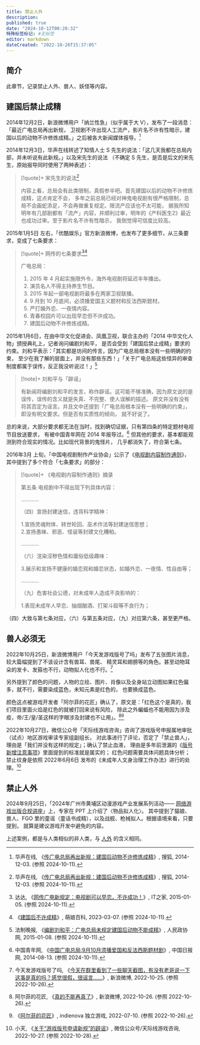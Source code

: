 ```yaml
---
title: 禁止人外
description:
published: true
date: "2024-10-12T00:20:32"
特殊标签标记: #无标签
editor: markdown
dateCreated: "2022-10-26T15:37:05"
---
```


## 简介

此章节，记录禁止人外、兽人、妖怪等内容。

## 建国后禁止成精

2014年12月2日，新浪微博用户「纳兰性急」（似乎属于大 V），发布了一段消息：「最近广电总局再出新规，
卫视剧不许出现人工流产，影片名不许有性暗示，建国以后的动物不许修炼成精。」之后被各大新闻媒体报导。[^10093]

[^10093]: 华声在线, 《[传广电总局再出新规：建国后动物不许修炼成精](https://news.sohu.com/20141203/n406610093.shtml)》, 搜狐, 2014-12-03. (参照 2024-10-11).

2014年12月3日，华声在线转述了知情人士 S 先生的说法：「这几天我都在总局内部，并未听说有此新规。」以及宋先生的说法
（不确定 S 先生，是否是后文的宋先生，原始报导同时使用了两种表述）：

> [!quote]+ 宋先生的说法[^10093]
>
> 内容上看，总局会有此类限制，真假参半吧。首先建国以后的动物不许修炼成精，这点肯定不会，
> 多年之前总局已经对神鬼电视剧有很严格限制，总局不会画蛇添足，不会再做重复规定。限流产应该也不太可能，
> 据我所知明年有几部剧都有「流产」内容，并顺利过审，明年的《产科医生2》最近也成功过审。至于影片名不许有性暗示，
> 我倒觉得可信度比较高。

2015年1月5日 左右，「优酷娱乐」官方新浪微博，也发布了更多细节，从三条要求，变成了七条要求：

> [!quote]+ 网传的七条要求[^21515][^00958]
>
> 广电总局：
>
> 1.  2015 年 4 月起实施限外令，海外电视剧将延迟半年播出。
> 2.  演员名人不得主持养生节目。
> 3.  2015 年起一部电视剧将最多在两家卫视联播。
> 4.  9 月到 10 月底间，必须播爱国主义题材和反法西斯题材。
> 5.  严打婚外恋、一夜情内容。
> 6.  青春校园片可以出现早恋但不许成功。
> 7.  建国后动物不许修炼成精。

[^21515]: 达达, 《[网传广电新规定：电视剧可以早恋，不许成功！](https://www.ithome.com/0/121/515.htm)》, IT之家, 2015-01-05. (参照 2024-10-11).

[^00958]: 《[建国后不许成精](https://moegirl.uk/建国后不许成精)》, 萌娘百科, 2023-03-07. (参照 2024-10-11).

2015年1月6日，在由中华文化促进会、凤凰卫视，联合主办的「2014 中华文化人物」颁授典礼上，记者询问编剧刘和平，
是否会受到「建国后禁止成精」要求的约束。刘和平表示：「其实都是坊间的传言，因为广电总局根本没有一些明确的约束，
至少在我了解的层面上，并没有那些东西！」「关于广电总局这些怪异的审查制度都属于误传，反正我没听说过！」[^29134]

[^29134]: 法制晚报, 《[编剧刘和平：广电总局未规定建国后动物不能成精](https://www.rmzxb.com.cn/c/2015-01-08/429134.shtml)》, 人民政协网, 2015-01-08. (参照 2024-10-11).

> [!note]+ 刘和平与「辟谣」
>
> 有新闻将编剧刘和平的发言，称作辟谣。这可能不够准确，因为原文说的是误传，误传的含义就是失真、不完整、使人误解的描述。
> 原文并没有没有将其否定为谣言。并且文中还提到「广电总局根本没有一些明确的约束」，即没有明文要求。但是否有实质性的倾向，
> 就不好说了。

总的来说，大部分要求都无法在当时，找到确切证据，只有第四条的特定题材电视节目放送要求，
有被中国青年网在 2014 年报导过。[^04817] 但其他的要求，基本都能观测到符合现实的情况。比如现代背景的鬼怪片，
几乎都消失了，符合第七条。

[^04817]: 中国青年网, 《[中国广电总局:9月10月须播爱国和反法西斯题材剧](https://world.chinadaily.com.cn/guoji/2014-08/13/content_18304817.htm)》, 中国日报网, 2014-08-13. (参照 2024-10-11).

2016年3月 上旬，「中国电视剧制作产业协会」公示了《[电视剧内容制作通则](/rule/行业协会/电视剧内容制作通则.md)》，
其中提到了多个符合「七条要求」的部分：

> [!quote]+ 《电视剧内容制作通则》摘录
>
> 第五条 电视剧中不得出现下列具体内容：
>
> …………
>
> （四）宣扬封建迷信，违背科学精神：
>
> 1.宣扬灵魂附体、转世轮回、巫术作法等封建迷信思想；<br>
> 2.宣扬愚昧、邪恶、怪诞等封建文化糟粕。
>
> …………
>
> （六）渲染淫秽色情和庸俗低级趣味：
>
> 3.展示和宣扬不健康的婚恋观和婚恋状态，如婚外恋、一夜情、性自由等；
>
> …………
>
> （九）危害社会公德，对未成年人造成不良影响的：
>
> 1.表现未成年人早恋、抽烟酗酒、打架斗殴等不良行为；

（四）大致与第七条对应，（六）与第五条对应，（九）对应第六条，甚至更严格。

<!--

    而这个流言已经过去了近十年了，其中的「建国后禁止成精」也成为了梗。回过头去看当时流传的要求，其实基本都成为了现实。
    最后用一个段子作为结尾吧「这是过去十年最差的一年，却是今后十年最好的一年。」

    date: "2024-10-12T00:20:27"

-->

## 兽人必须无

2022年10月25日，新浪微博用户「今天发游戏版号了吗」发布了五张图片消息，较大篇幅提到了不该设计含有兽耳、兽尾、
精灵耳和翅膀等的角色。甚至动物耳朵的发卡、发箍也不行，动物拟人化也不行。[^37CR4]

[^37CR4]: 今天发游戏版号了吗, 《[今天在群里看到了一些聊天截图，有没有老哥说一下这事是真的吗？感觉很假，很谣言……](https://archive.ph/37CR4 "https://weibo.com/7764778970/MbYUWsijs")》, 新浪微博, 2022-10-25. (参照 2022-10-26).

另外提到了颜色的问题，人物的立绘、图片、肖像以及全身站立动图如果红色偏多，就不行，需要染成蓝色，未知元素是红色的，
也要换成蓝色。

颜色这点被游戏开发者「阿尔菲的花匠」确认了，原文是：「红色这个是真的，我们项目里面火焰是红色的就被打回来说有风险，
除此之外蝙蝠也不能用因为涉及疫，帝/王/皇/圣这样的字眼涉及封建也不让用」。[^Wl1r8][^arfies]

[^Wl1r8]: 阿尔菲的花匠, 《[真的不能再真了](https://archive.ph/Wl1r8 "https://weibo.com/ever0rusheng/Mc53y8dSS")》, 新浪微博, 2022-10-26. (参照 2022-10-26).

[^arfies]: 《[阿尔菲的花匠](https://web.archive.org/web/20220710082142/https://indienova.com/u/arfies)》, indienova 独立游戏, 2022-07-10. (参照 2022-10-26).

2022年10月27日，微信公众号「天际线游戏咨询」咨询了游戏版号申报属地审批（试点）地区游戏审读专家组副组长，
对此事进行了评论，否定了「禁止兽人」，理由是「我们并没有这样的规定」；确认了禁止血液，
理由是多年前泄漏的《[版号新增注意事项](/censorship/游戏审查要求笔记/版号新增注意事项.md)》里面提到的标准就是属实的；
红色问题需要具体问题具体分析；禁止纹身是依照 2022年6月6日 发布的《未成年人文身治理工作办法》进行的处理。[^FmJgw]

[^FmJgw]: 小天, 《[关于“游戏版号申请新规”的辟谣](https://archive.ph/FmJgw "https://mp.weixin.qq.com/s/KsoA1dd6chgBuWmzZH8yZQ")》, 微信公众号/天际线游戏咨询, 2022-10-27. (参照 2022-10-28).

## 禁止人外

2024年9月25日，「2024年广州市黄埔区动漫游戏产业发展系列活动——
[网络游戏出版合规讲座](/censorship/游戏审查要求笔记/网络游戏出版合规讲座.md)」上，专家在 PPT 上介绍了〈物品拟人化〉。
其中提到了猫娘、兽人、FGO 里的童谣（童话书成精），以及战舰、枪械拟人。根据语境来看，只要提到，
就算是建议游戏开发中避免的内容。

上述案例，都是与人类相似的非人类，与 [人外](https://dic.pixiv.net/a/人外) 的含义相同。
